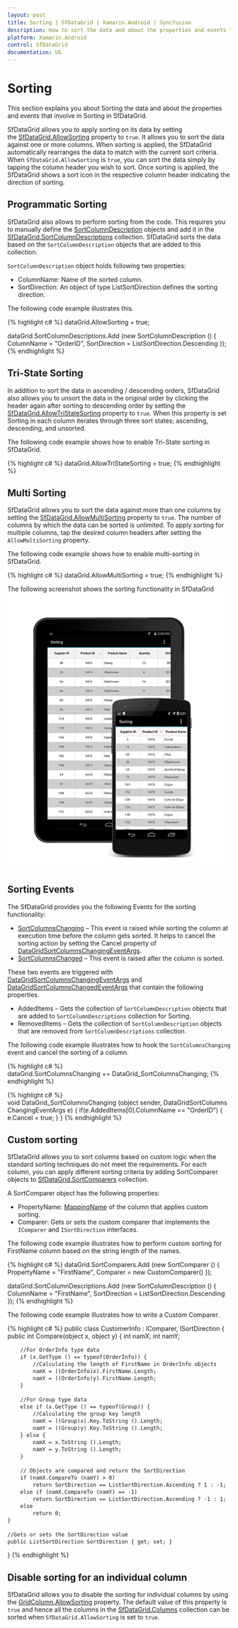 ```yaml
---
layout: post
title: Sorting | SfDataGrid | Xamarin.Android | Syncfusion
description: How to sort the data and about the properties and events that involve in sorting in a SfDataGrid.
platform: Xamarin.Android
control: SfDataGrid
documentation: UG
---
```


# Sorting 

This section explains you about Sorting the data and about the properties and events that involve in Sorting in SfDataGrid.
 
SfDataGrid allows you to apply sorting on its data by setting the [SfDataGrid.AllowSorting](http://help.syncfusion.com/cr/cref_files/xamarin/sfdatagrid/Syncfusion.SfDataGrid.XForms~Syncfusion.SfDataGrid.XForms.SfDataGrid~AllowSorting.html) property to `true`. It allows you to sort the data against one or more columns. When sorting is applied, the SfDataGrid automatically rearranges the data to match with the current sort criteria. When `SfDataGrid.AllowSorting` is `true`, you can sort the data simply by tapping the column header you wish to sort. Once sorting is applied, the SfDataGrid shows a sort icon in the respective column header indicating the direction of sorting.


## Programmatic Sorting

SfDataGrid also allows to perform sorting from the code. This requires you to manually define the [SortColumnDescription](http://help.syncfusion.com/cr/cref_files/xamarin/sfdatagrid/Syncfusion.SfDataGrid.XForms~Syncfusion.SfDataGrid.XForms.SortColumnDescription.html) objects and add it in the [SfDataGrid.SortColumnDescriptions](http://help.syncfusion.com/cr/cref_files/xamarin/sfdatagrid/Syncfusion.SfDataGrid.XForms~Syncfusion.SfDataGrid.XForms.SfDataGrid~SortColumnDescriptions.html) collection. SfDataGrid sorts the data based on the `SortColumnDescription` objects that are added to this collection.

`SortColumnDescription` object holds following two properties:

* ColumnName: Name of the sorted column.
* SortDirection: An object of type ListSortDirection defines the sorting direction.

The following code example illustrates this.

{% highlight c# %}
dataGrid.AllowSorting = true;

dataGrid.SortColumnDescriptions.Add (new SortColumnDescription () {
    ColumnName = "OrderID",
    SortDirection = ListSortDirection.Descending
}); 
{% endhighlight %}


## Tri-State Sorting

In addition to sort the data in ascending / descending orders, SfDataGrid also allows you to unsort the data in the original order by clicking the header again after sorting to descending order by setting the [SfDataGrid.AllowTriStateSorting](http://help.syncfusion.com/cr/cref_files/xamarin/sfdatagrid/Syncfusion.SfDataGrid.XForms~Syncfusion.SfDataGrid.XForms.SfDataGrid~AllowTriStateSorting.html) property to `true`. When this property is set Sorting in each column iterates through three sort states; ascending, descending, and unsorted.

The following code example shows how to enable Tri-State sorting in SfDataGrid.

{% highlight c# %}
dataGrid.AllowTriStateSorting = true;
{% endhighlight %}


## Multi Sorting

SfDataGrid allows you to sort the data against more than one columns by setting the [SfDataGrid.AllowMultiSorting](http://help.syncfusion.com/cr/cref_files/xamarin/sfdatagrid/Syncfusion.SfDataGrid.XForms~Syncfusion.SfDataGrid.XForms.SfDataGrid~AllowMultiSorting.html) property to `true`. The number of columns by which the data can be sorted is unlimited. To apply sorting for multiple columns, tap the desired column headers after setting the `AllowMultiSorting` property.

The following code example shows how to enable multi-sorting in SfDataGrid.

{% highlight c# %}
dataGrid.AllowMultiSorting = true;
{% endhighlight %}

The following screenshot shows the sorting functionality in SfDataGrid
![](SfDataGrid_images/Sorting.png)

## Sorting Events

The SfDataGrid provides you the following Events for the sorting functionality:

* [SortColumnsChanging](http://help.syncfusion.com/cr/cref_files/xamarin/sfdatagrid/Syncfusion.SfDataGrid.XForms~Syncfusion.SfDataGrid.XForms.SfDataGrid~SortColumnsChanging_EV.html) – This event is raised while sorting the column at execution time before the column gets sorted. It helps to cancel the sorting action by setting the Cancel property of [DataGridSortColumnsChangingEventArgs](http://help.syncfusion.com/cr/cref_files/xamarin/sfdatagrid/Syncfusion.SfDataGrid.XForms~Syncfusion.SfDataGrid.XForms.DataGridSortColumnsChangingEventArgs.html).
* [SortColumnsChanged](http://help.syncfusion.com/cr/cref_files/xamarin/sfdatagrid/Syncfusion.SfDataGrid.XForms~Syncfusion.SfDataGrid.XForms.SfDataGrid~SortColumnsChanged_EV.html) – This event is raised after the column is sorted.

These two events are triggered with [DataGridSortColumnsChangingEventArgs](http://help.syncfusion.com/cr/cref_files/xamarin/sfdatagrid/Syncfusion.SfDataGrid.XForms~Syncfusion.SfDataGrid.XForms.DataGridSortColumnsChangingEventArgs.html) and [DataGridSortColumnsChangedEventArgs](http://help.syncfusion.com/cr/cref_files/xamarin/sfdatagrid/Syncfusion.SfDataGrid.XForms~Syncfusion.SfDataGrid.XForms.DataGridSortColumnsChangedEventArgs.html) that contain the following properties.

* AddedItems – Gets the collection of `SortColumnDescription` objects that are added to `SortColumnDescriptions` collection for Sorting.
* RemovedItems – Gets the collection of `SortColumnDescription` objects that are removed from `SortColumnDescriptions` collection.

The following code example illustrates how to hook the `SortColumnsChanging` event and cancel the sorting of a column.

{% highlight c# %}
dataGrid.SortColumnsChanging += DataGrid_SortColumnsChanging; 
{% endhighlight %}

{% highlight c# %}
void DataGrid_SortColumnsChanging (object sender, DataGridSortColumnsChangingEventArgs e)
{
    if(e.AddedItems[0].ColumnName == "OrderID")
    {
        e.Cancel = true;
    }
}
{% endhighlight %}


## Custom sorting

SfDataGrid allows you to sort columns based on custom logic when the standard sorting techniques do not meet the requirements. For each column, you can apply different sorting criteria by adding SortComparer objects to [SfDataGrid.SortComparers](http://help.syncfusion.com/cr/cref_files/xamarin/sfdatagrid/Syncfusion.SfDataGrid.XForms~Syncfusion.SfDataGrid.XForms.SfDataGrid~SortComparers.html) collection.

A SortComparer object has the following properties:

* PropertyName: [MappingName]() of the column that applies custom sorting.
* Comparer: Gets or sets the custom comparer that implements the `IComparer` and `ISortDirection` interfaces.

The following code example illustrates how to perform custom sorting for FirstName column based on the string length of the names.

{% highlight c# %}
dataGrid.SortComparers.Add (new SortComparer () {
    PropertyName = "FirstName",
    Comparer = new CustomComparer()
});

dataGrid.SortColumnDescriptions.Add (new SortColumnDescription () {
    ColumnName = "FirstName",
    SortDirection = ListSortDirection.Descending
}); 
{% endhighlight %}

The following code example illustrates how to write a Custom Comparer.

{% highlight c# %}
public class CustomerInfo : IComparer<Object>, ISortDirection
{
    public int Compare(object x, object y)
    {
        int namX;
        int namY;

        //For OrderInfo type data
        if (x.GetType () == typeof(OrderInfo)) {
            //Calculating the length of FirstName in OrderInfo objects
            namX = ((OrderInfo)x).FirstName.Length;
            namY = ((OrderInfo)y).FirstName.Length;
        }

        //For Group type data                                   
        else if (x.GetType () == typeof(Group)) {
            //Calculating the group key length
            namX = ((Group)x).Key.ToString ().Length;
            namY = ((Group)y).Key.ToString ().Length;
        } else {
            namX = x.ToString ().Length;
            namY = y.ToString ().Length;
        }

        // Objects are compared and return the SortDirection
        if (namX.CompareTo (namY) > 0)
            return SortDirection == ListSortDirection.Ascending ? 1 : -1;
        else if (namX.CompareTo (namY) == -1)
            return SortDirection == ListSortDirection.Ascending ? -1 : 1;
        else
            return 0; 
    }

    //Gets or sets the SortDirection value
    public ListSortDirection SortDirection { get; set; }
}
{% endhighlight %}


## Disable sorting for an individual column

SfDataGrid allows you to disable the sorting for individual columns by using the [GridColumn.AllowSorting](http://help.syncfusion.com/cr/cref_files/xamarin/sfdatagrid/Syncfusion.SfDataGrid.XForms~Syncfusion.SfDataGrid.XForms.GridColumn~AllowSorting.html) property. The default value of this property is `true` and hence all the columns in the [SfDataGrid.Columns](http://help.syncfusion.com/cr/cref_files/xamarin/sfdatagrid/Syncfusion.SfDataGrid.XForms~Syncfusion.SfDataGrid.XForms.SfDataGrid~Columns.html) collection can be sorted when `SfDataGrid.AllowSorting` is set to `true`.
